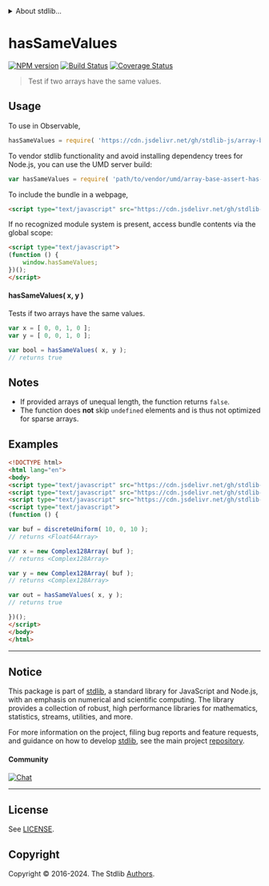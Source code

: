 <!--

@license Apache-2.0

Copyright (c) 2024 The Stdlib Authors.

Licensed under the Apache License, Version 2.0 (the "License");
you may not use this file except in compliance with the License.
You may obtain a copy of the License at

   http://www.apache.org/licenses/LICENSE-2.0

Unless required by applicable law or agreed to in writing, software
distributed under the License is distributed on an "AS IS" BASIS,
WITHOUT WARRANTIES OR CONDITIONS OF ANY KIND, either express or implied.
See the License for the specific language governing permissions and
limitations under the License.

-->


<details>
  <summary>
    About stdlib...
  </summary>
  <p>We believe in a future in which the web is a preferred environment for numerical computation. To help realize this future, we've built stdlib. stdlib is a standard library, with an emphasis on numerical and scientific computation, written in JavaScript (and C) for execution in browsers and in Node.js.</p>
  <p>The library is fully decomposable, being architected in such a way that you can swap out and mix and match APIs and functionality to cater to your exact preferences and use cases.</p>
  <p>When you use stdlib, you can be absolutely certain that you are using the most thorough, rigorous, well-written, studied, documented, tested, measured, and high-quality code out there.</p>
  <p>To join us in bringing numerical computing to the web, get started by checking us out on <a href="https://github.com/stdlib-js/stdlib">GitHub</a>, and please consider <a href="https://opencollective.com/stdlib">financially supporting stdlib</a>. We greatly appreciate your continued support!</p>
</details>

# hasSameValues

[![NPM version][npm-image]][npm-url] [![Build Status][test-image]][test-url] [![Coverage Status][coverage-image]][coverage-url] <!-- [![dependencies][dependencies-image]][dependencies-url] -->

> Test if two arrays have the same values.

<!-- Section to include introductory text. Make sure to keep an empty line after the intro `section` element and another before the `/section` close. -->

<section class="intro">

</section>

<!-- /.intro -->

<!-- Package usage documentation. -->



<section class="usage">

## Usage

To use in Observable,

```javascript
hasSameValues = require( 'https://cdn.jsdelivr.net/gh/stdlib-js/array-base-assert-has-same-values@v0.2.1-umd/browser.js' )
```

To vendor stdlib functionality and avoid installing dependency trees for Node.js, you can use the UMD server build:

```javascript
var hasSameValues = require( 'path/to/vendor/umd/array-base-assert-has-same-values/index.js' )
```

To include the bundle in a webpage,

```html
<script type="text/javascript" src="https://cdn.jsdelivr.net/gh/stdlib-js/array-base-assert-has-same-values@v0.2.1-umd/browser.js"></script>
```

If no recognized module system is present, access bundle contents via the global scope:

```html
<script type="text/javascript">
(function () {
    window.hasSameValues;
})();
</script>
```

#### hasSameValues( x, y )

Tests if two arrays have the same values.

```javascript
var x = [ 0, 0, 1, 0 ];
var y = [ 0, 0, 1, 0 ];

var bool = hasSameValues( x, y );
// returns true
```

</section>

<!-- /.usage -->

<!-- Package usage notes. Make sure to keep an empty line after the `section` element and another before the `/section` close. -->

<section class="notes">

## Notes

-   If provided arrays of unequal length, the function returns `false`.
-   The function does **not** skip `undefined` elements and is thus not optimized for sparse arrays.

</section>

<!-- /.notes -->

<!-- Package usage examples. -->

<section class="examples">

## Examples

<!-- eslint no-undef: "error" -->

```html
<!DOCTYPE html>
<html lang="en">
<body>
<script type="text/javascript" src="https://cdn.jsdelivr.net/gh/stdlib-js/random-array-discrete-uniform@umd/browser.js"></script>
<script type="text/javascript" src="https://cdn.jsdelivr.net/gh/stdlib-js/array-complex128@umd/browser.js"></script>
<script type="text/javascript" src="https://cdn.jsdelivr.net/gh/stdlib-js/array-base-assert-has-same-values@v0.2.1-umd/browser.js"></script>
<script type="text/javascript">
(function () {

var buf = discreteUniform( 10, 0, 10 );
// returns <Float64Array>

var x = new Complex128Array( buf );
// returns <Complex128Array>

var y = new Complex128Array( buf );
// returns <Complex128Array>

var out = hasSameValues( x, y );
// returns true

})();
</script>
</body>
</html>
```

</section>

<!-- /.examples -->

<!-- Section to include cited references. If references are included, add a horizontal rule *before* the section. Make sure to keep an empty line after the `section` element and another before the `/section` close. -->

<section class="references">

</section>

<!-- /.references -->

<!-- Section for related `stdlib` packages. Do not manually edit this section, as it is automatically populated. -->

<section class="related">

</section>

<!-- /.related -->

<!-- Section for all links. Make sure to keep an empty line after the `section` element and another before the `/section` close. -->


<section class="main-repo" >

* * *

## Notice

This package is part of [stdlib][stdlib], a standard library for JavaScript and Node.js, with an emphasis on numerical and scientific computing. The library provides a collection of robust, high performance libraries for mathematics, statistics, streams, utilities, and more.

For more information on the project, filing bug reports and feature requests, and guidance on how to develop [stdlib][stdlib], see the main project [repository][stdlib].

#### Community

[![Chat][chat-image]][chat-url]

---

## License

See [LICENSE][stdlib-license].


## Copyright

Copyright &copy; 2016-2024. The Stdlib [Authors][stdlib-authors].

</section>

<!-- /.stdlib -->

<!-- Section for all links. Make sure to keep an empty line after the `section` element and another before the `/section` close. -->

<section class="links">

[npm-image]: http://img.shields.io/npm/v/@stdlib/array-base-assert-has-same-values.svg
[npm-url]: https://npmjs.org/package/@stdlib/array-base-assert-has-same-values

[test-image]: https://github.com/stdlib-js/array-base-assert-has-same-values/actions/workflows/test.yml/badge.svg?branch=v0.2.1
[test-url]: https://github.com/stdlib-js/array-base-assert-has-same-values/actions/workflows/test.yml?query=branch:v0.2.1

[coverage-image]: https://img.shields.io/codecov/c/github/stdlib-js/array-base-assert-has-same-values/main.svg
[coverage-url]: https://codecov.io/github/stdlib-js/array-base-assert-has-same-values?branch=main

<!--

[dependencies-image]: https://img.shields.io/david/stdlib-js/array-base-assert-has-same-values.svg
[dependencies-url]: https://david-dm.org/stdlib-js/array-base-assert-has-same-values/main

-->

[chat-image]: https://img.shields.io/gitter/room/stdlib-js/stdlib.svg
[chat-url]: https://app.gitter.im/#/room/#stdlib-js_stdlib:gitter.im

[stdlib]: https://github.com/stdlib-js/stdlib

[stdlib-authors]: https://github.com/stdlib-js/stdlib/graphs/contributors

[umd]: https://github.com/umdjs/umd
[es-module]: https://developer.mozilla.org/en-US/docs/Web/JavaScript/Guide/Modules

[deno-url]: https://github.com/stdlib-js/array-base-assert-has-same-values/tree/deno
[deno-readme]: https://github.com/stdlib-js/array-base-assert-has-same-values/blob/deno/README.md
[umd-url]: https://github.com/stdlib-js/array-base-assert-has-same-values/tree/umd
[umd-readme]: https://github.com/stdlib-js/array-base-assert-has-same-values/blob/umd/README.md
[esm-url]: https://github.com/stdlib-js/array-base-assert-has-same-values/tree/esm
[esm-readme]: https://github.com/stdlib-js/array-base-assert-has-same-values/blob/esm/README.md
[branches-url]: https://github.com/stdlib-js/array-base-assert-has-same-values/blob/main/branches.md

[stdlib-license]: https://raw.githubusercontent.com/stdlib-js/array-base-assert-has-same-values/main/LICENSE

</section>

<!-- /.links -->
